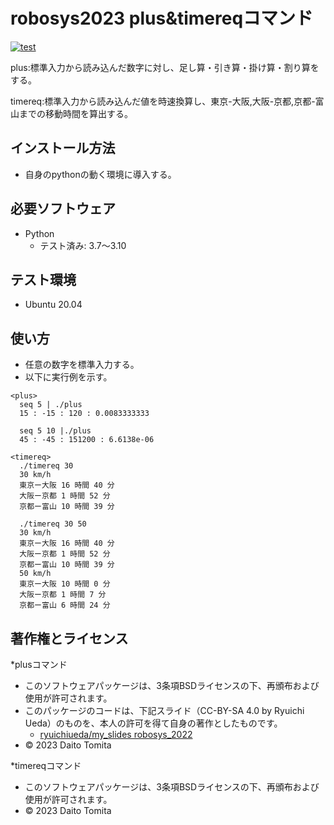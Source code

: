 # robosys2023 plus&timereqコマンド
[![test](https://github.com/daitotomita/robosys2023/actions/workflows/test.yml/badge.svg)](https://github.com/daitotomita/robosys2023/actions/workflows/test.yml)

plus:標準入力から読み込んだ数字に対し、足し算・引き算・掛け算・割り算をする。

timereq:標準入力から読み込んだ値を時速換算し、東京-大阪,大阪-京都,京都-富山までの移動時間を算出する。

## インストール方法
*  自身のpythonの動く環境に導入する。

## 必要ソフトウェア
* Python
  * テスト済み: 3.7～3.10

## テスト環境
* Ubuntu 20.04

## 使い方
*  任意の数字を標準入力する。
*  以下に実行例を示す。

```
<plus>
  seq 5 | ./plus
  15 : -15 : 120 : 0.0083333333

  seq 5 10 |./plus
  45 : -45 : 151200 : 6.6138e-06 

<timereq>
  ./timereq 30
  30 km/h
  東京ー大阪 16 時間 40 分
  大阪ー京都 1 時間 52 分
  京都ー富山 10 時間 39 分

  ./timereq 30 50
  30 km/h
  東京ー大阪 16 時間 40 分
  大阪ー京都 1 時間 52 分
  京都ー富山 10 時間 39 分
  50 km/h
  東京ー大阪 10 時間 0 分
  大阪ー京都 1 時間 7 分
  京都ー富山 6 時間 24 分
```

## 著作権とライセンス
*plusコマンド
  *  このソフトウェアパッケージは、3条項BSDライセンスの下、再頒布および使用が許可されます。
  *  このパッケージのコードは、下記スライド（CC-BY-SA 4.0 by Ryuichi Ueda）のものを、本人の許可を得て自身の著作としたものです。
      * [ryuichiueda/my_slides robosys_2022](https://github.com/ryuichiueda/my_slides/tree/master/robosys_2022)
  *  © 2023 Daito Tomita

*timereqコマンド
  *  このソフトウェアパッケージは、3条項BSDライセンスの下、再頒布および使用が許可されます。
  *  © 2023 Daito Tomita


